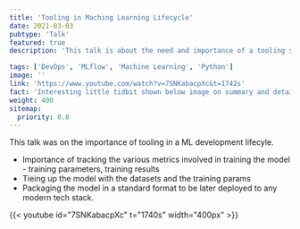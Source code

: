 ```yaml
---
title: 'Tooling in Maching Learning Lifecycle'
date: 2021-03-03
pubtype: 'Talk'
featured: true
description: 'This talk is about the need and importance of a tooling system in any Machine Learning Project.'

tags: ['DevOps', 'MLflow', 'Machine Learning', 'Python']
image: ''
link: 'https://www.youtube.com/watch?v=7SNKabacpXc&t=1742s'
fact: 'Interesting little tidbit shown below image on summary and detail page'
weight: 400
sitemap:
  priority: 0.8
---
```


This talk was on the importance of tooling in a ML development lifecyle.

- Importance of tracking the various metrics involved in training the model - training parameters, training results
- Tieing up the model with the datasets and the training params
- Packaging the model in a standard format to be later deployed to any modern tech stack.

{{< youtube id="7SNKabacpXc" t="1740s" width="400px" >}}

